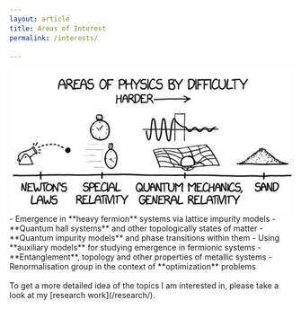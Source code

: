 ```yaml
---
layout: article
title: Areas of Interest
permalink: /interests/

---
```


<div markdown="1">
<img src="/assets/images/xkcd-sand.jpg" style="display: inline; float: right; margin-left: 2em;" width="500"/>
- Emergence in **heavy fermion** systems via lattice impurity models
- **Quantum hall systems** and other topologically states of matter
- **Quantum impurity models** and phase transitions within them
- Using **auxiliary models** for studying emergence in fermionic systems
- **Entanglement**, topology and other properties of metallic systems
- Renormalisation group in the context of **optimization** problems
</div>
<br>
To get a more detailed idea of the topics I am interested in, please take a look at my [research work](/research/).
